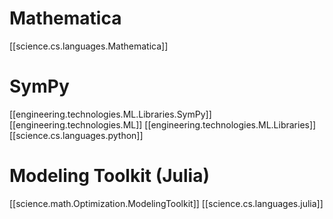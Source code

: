
# Mathematica
[[science.cs.languages.Mathematica]]

# SymPy
[[engineering.technologies.ML.Libraries.SymPy]]
[[engineering.technologies.ML]]
[[engineering.technologies.ML.Libraries]]
[[science.cs.languages.python]]

# Modeling Toolkit (Julia)
[[science.math.Optimization.ModelingToolkit]]
[[science.cs.languages.julia]]
